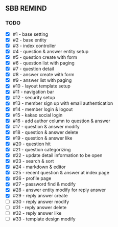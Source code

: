 ## SBB REMIND
### TODO
- [x] #1 - base setting
- [x] #2 - base entity
- [x] #3 - index controller
- [x] #4 - question & answer entity setup
- [x] #5 - question create with form
- [x] #6 - question list with paging
- [x] #7 - question detail
- [x] #8 - answer create with form
- [x] #9 - answer list with paging
- [x] #10 - layout template setup
- [x] #11 - navigation bar
- [x] #12 - security setup
- [x] #13 - member sign up with email authentication
- [x] #14 - member login & logout
- [x] #15 - kakao social login
- [x] #16 - add author column to question & answer
- [x] #17 - question & answer modify
- [x] #18 - question & answer delete
- [x] #19 - question & answer like
- [x] #20 - question hit
- [x] #21 - question categorizing
- [x] #22 - update detail information to be open
- [x] #23 - search & sort
- [x] #24 - markdown & editor
- [x] #25 - recent question & answer at index page
- [x] #26 - profile page
- [x] #27 - password find & modify
- [x] #28 - answer entity modify for reply answer
- [x] #29 - reply answer create
- [ ] #30 - reply answer modify
- [ ] #31 - reply answer delete
- [ ] #32 - reply answer like
- [ ] #33 - template design modify
